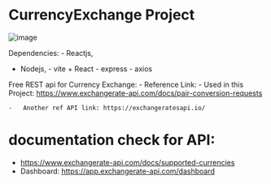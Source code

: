 ﻿# CurrencyExchange Project
![image](https://github.com/AniketKatre/CurrencyExchange/assets/137198614/f7778462-6b22-495d-b13f-61fc100741fd)

Dependencies: - Reactjs,

- Nodejs, - vite + React - express - axios

Free REST api for Currency Exchange: - Reference Link: - Used in this Project: https://www.exchangerate-api.com/docs/pair-conversion-requests

    -   Another ref API link: https://exchangeratesapi.io/

# documentation check for API:

- https://www.exchangerate-api.com/docs/supported-currencies
- Dashboard: https://app.exchangerate-api.com/dashboard
